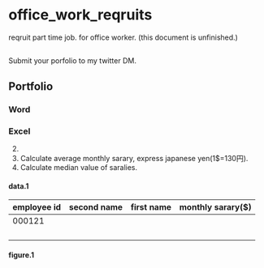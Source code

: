 # office_work_reqruits
reqruit part time job. for office worker.
(this document is unfinished.)
## 
Submit your porfolio to my twitter DM.

## Portfolio
### Word

### Excel

2. 
3. Calculate average monthly sarary, express japanese yen(1$=130円).
4. Calculate median value of saralies.

#### data.1
|employee id|second name|first name|monthly sarary($)|
|-----------|-----------|----------|-----------------|
|000121     |           |          |                 |
|           |           |          |                 |
|           |           |          |                 |
|           |           |          |                 |
|           |           |          |                 |

#### figure.1
